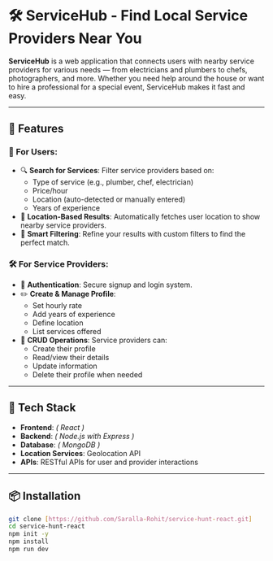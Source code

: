 # 🛠️ ServiceHub - Find Local Service Providers Near You

**ServiceHub** is a web application that connects users with nearby service providers for various needs — from electricians and plumbers to chefs, photographers, and more. Whether you need help around the house or want to hire a professional for a special event, ServiceHub makes it fast and easy.

---

## 🚀 Features

### 👤 For Users:
- 🔍 **Search for Services**: Filter service providers based on:
  - Type of service (e.g., plumber, chef, electrician)
  - Price/hour
  - Location (auto-detected or manually entered)
  - Years of experience
- 📍 **Location-Based Results**: Automatically fetches user location to show nearby service providers.
- 🧠 **Smart Filtering**: Refine your results with custom filters to find the perfect match.

### 🛠️ For Service Providers:
- 🔐 **Authentication**: Secure signup and login system.
- ✏️ **Create & Manage Profile**:
  - Set hourly rate
  - Add years of experience
  - Define location
  - List services offered
- 🧾 **CRUD Operations**: Service providers can:
  - Create their profile
  - Read/view their details
  - Update information
  - Delete their profile when needed

---

## 🧱 Tech Stack

- **Frontend**: *( React )*
- **Backend**: *( Node.js with Express )*
- **Database**: *( MongoDB )*
- **Location Services**: Geolocation API
- **APIs**: RESTful APIs for user and provider interactions

---

## 📦 Installation

```bash
git clone [https://github.com/Saralla-Rohit/service-hunt-react.git]
cd service-hunt-react
npm init -y
npm install
npm run dev
